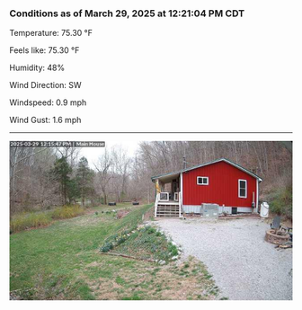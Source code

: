 ### Conditions as of March 29, 2025 at 12:21:04 PM CDT 

Temperature: 75.30 &deg;F

Feels like: 75.30 &deg;F

Humidity: 48%

Wind Direction: SW

Windspeed: 0.9 mph

Wind Gust: 1.6 mph

---

<img src="./images/latest.jpeg"/>

